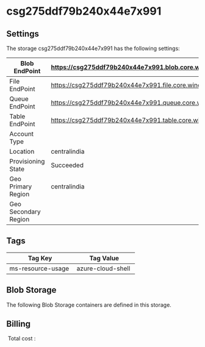 # csg275ddf79b240x44e7x991

## Settings
The storage csg275ddf79b240x44e7x991 has the following settings:

| Blob EndPoint | https://csg275ddf79b240x44e7x991.blob.core.windows.net/  |
| --- | --- |
| File EndPoint | https://csg275ddf79b240x44e7x991.file.core.windows.net/  |
| Queue EndPoint | https://csg275ddf79b240x44e7x991.queue.core.windows.net/  |
| Table EndPoint | https://csg275ddf79b240x44e7x991.table.core.windows.net/  |
| Account Type |   |
| Location | centralindia  |
| Provisioning State | Succeeded  |
| Geo Primary Region | centralindia  |
| Geo Secondary Region |   |

## Tags


| Tag Key | Tag Value |
| --- | --- |
| ms-resource-usage  | azure-cloud-shell  |
## Blob Storage
The following Blob Storage containers are defined in this storage. 

## Billing
 Total cost : 
